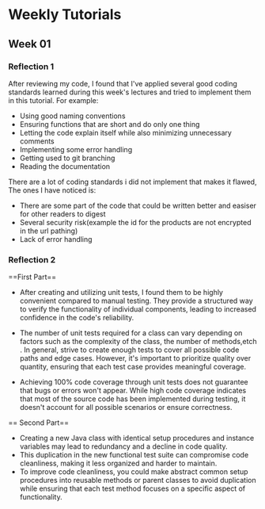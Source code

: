 # Weekly Tutorials

## Week 01

### Reflection 1
After reviewing my code, I found that I've applied several good coding standards learned during this week's lectures and tried to implement them in this tutorial.
For example:
* Using good naming conventions
* Ensuring functions that are short and do only one thing
* Letting the code explain itself while also minimizing unnecessary comments
* Implementing some error handling
* Getting used to git branching
* Reading the documentation

There are a lot of coding standards i did not implement that makes it flawed, The ones I have noticed is:
* There are some part of the code that could be written better and easiser for other readers to digest
* Several security risk(example the id for the products are not encrypted in the url pathing)
* Lack of error handling

### Reflection 2
==First Part==
* After creating and utilizing unit tests, I found them to be highly convenient compared to manual testing. They provide a structured way to verify the functionality of individual components, leading to increased confidence in the code's reliability.

* The number of unit tests required for a class can vary depending on factors such as the complexity of the class, the number of methods,etch . In general, strive to create enough tests to cover all possible code paths and edge cases. However, it's important to prioritize quality over quantity, ensuring that each test case provides meaningful coverage.

* Achieving 100% code coverage through unit tests does not guarantee that bugs or errors won't appear. While high code coverage indicates that most of the source code has been implemented during testing, it doesn't account for all possible scenarios or ensure correctness.

== Second Part==
* Creating a new Java class with identical setup procedures and instance variables may lead to redundancy and a decline in code quality.
* This duplication in the new functional test suite can compromise code cleanliness, making it less organized and harder to maintain.
* To improve code cleanliness, you could make abstract common setup procedures into reusable methods or parent classes to avoid duplication while ensuring that each test method focuses on a specific aspect of functionality.
